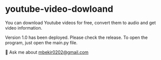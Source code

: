 # youtube-video-dowloand
You can download Youtube videos for free, convert them to audio and get video information.

Version 1.0 has been deployed. Please check the release.
To open the program, just open the main.py file.

💬 Ask me about mbekir0202@gmail.com
